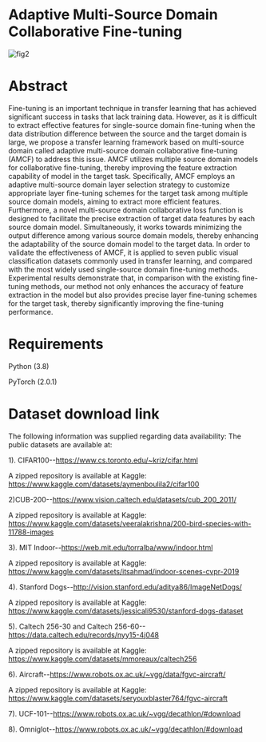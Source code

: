 # Adaptive Multi-Source Domain Collaborative Fine-tuning
![fig2](https://github.com/fengledl/AMCF/assets/152671236/12b2e2ef-8940-4a2b-8448-9c6dcfce5422)
# Abstract
Fine-tuning is an important technique in transfer learning that has achieved significant success in tasks that lack training data. However, as it is difficult to extract effective features for single-source domain fine-tuning when the data distribution difference between the source and the target domain is large, we propose a transfer learning framework based on multi-source domain called adaptive multi-source domain collaborative fine-tuning (AMCF) to address this issue. AMCF utilizes multiple source domain models for collaborative fine-tuning, thereby improving the feature extraction capability of model in the target task. Specifically, AMCF employs an adaptive multi-source domain layer selection strategy to customize appropriate layer fine-tuning schemes for the target task among multiple source domain models, aiming to extract more efficient features. Furthermore, a novel multi-source domain collaborative loss function is designed to facilitate the precise extraction of target data features by each source domain model. Simultaneously, it works towards minimizing the output difference among various source domain models, thereby enhancing the adaptability of the source domain model to the target data. In order to validate the effectiveness of AMCF, it is applied to seven public visual classification datasets commonly used in transfer learning, and compared with the most widely used single-source domain fine-tuning methods. Experimental results demonstrate that, in comparison with the existing fine-tuning methods, our method not only enhances the accuracy of feature extraction in the model but also provides precise layer fine-tuning schemes for the target task, thereby significantly improving the fine-tuning performance.
# Requirements
Python (3.8)

PyTorch (2.0.1)

# Dataset download link
The following information was supplied regarding data availability: The public datasets are available at:

1). CIFAR100--https://www.cs.toronto.edu/~kriz/cifar.html

A zipped repository is available at Kaggle:
https://www.kaggle.com/datasets/aymenboulila2/cifar100

2)CUB-200--https://www.vision.caltech.edu/datasets/cub_200_2011/

A zipped repository is available at Kaggle: 
https://www.kaggle.com/datasets/veeralakrishna/200-bird-species-with-11788-images

3). MIT Indoor--https://web.mit.edu/torralba/www/indoor.html

A zipped repository is available at Kaggle:
https://www.kaggle.com/datasets/itsahmad/indoor-scenes-cvpr-2019

4). Stanford Dogs--http://vision.stanford.edu/aditya86/ImageNetDogs/

A zipped repository is available at Kaggle:
https://www.kaggle.com/datasets/jessicali9530/stanford-dogs-dataset

5). Caltech 256-30 and Caltech 256-60--https://data.caltech.edu/records/nyy15-4j048

A zipped repository is available at Kaggle:
https://www.kaggle.com/datasets/mmoreaux/caltech256

6). Aircraft--https://www.robots.ox.ac.uk/~vgg/data/fgvc-aircraft/

A zipped repository is available at Kaggle:
https://www.kaggle.com/datasets/seryouxblaster764/fgvc-aircraft

7). UCF-101--https://www.robots.ox.ac.uk/~vgg/decathlon/#download

8). Omniglot--https://www.robots.ox.ac.uk/~vgg/decathlon/#download
